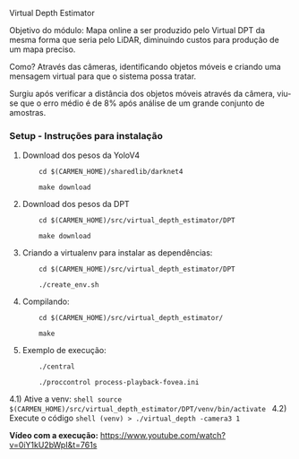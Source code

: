 Virtual Depth Estimator

Objetivo do módulo:
Mapa online a ser produzido pelo Virtual DPT da mesma forma que seria pelo LiDAR, diminuindo custos para produção de um mapa preciso.

Como?
Através das câmeras, identificando objetos móveis e criando uma mensagem virtual para que o sistema possa tratar.

Surgiu após verificar a distância dos objetos móveis através da câmera, viu-se que o erro médio é de 8% após análise de um grande conjunto de amostras.


### Setup - Instruções para instalação

1) Download dos pesos da YoloV4
    ```shell
        cd $(CARMEN_HOME)/sharedlib/darknet4
    ```
    ```shell
        make download
    ```

2) Download dos pesos da DPT
    ```shell
        cd $(CARMEN_HOME)/src/virtual_depth_estimator/DPT
    ```
    ```shell
        make download
    ```

3) Criando a virtualenv para instalar as dependências:
    ```shell
        cd $(CARMEN_HOME)/src/virtual_depth_estimator/DPT
    ```
    ```shell
        ./create_env.sh
    ```

4) Compilando:
    ```shell
        cd $(CARMEN_HOME)/src/virtual_depth_estimator/
    ```
    ```shell
        make
    ```

4) Exemplo de execução:
    ```shell
        ./central
    ```
    ```shell
        ./proccontrol process-playback-fovea.ini 
    ```
4.1) Ative a venv:
    ```shell
        source $(CARMEN_HOME)/src/virtual_depth_estimator/DPT/venv/bin/activate
    ```
4.2)  Execute o código
    ```shell
        (venv) > ./virtual_depth -camera3 1
    ```

**Vídeo com a execução:**
https://www.youtube.com/watch?v=0iY1kU2bWpI&t=761s

